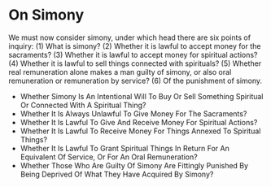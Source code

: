 # On Simony

We must now consider simony, under which head there are six points of inquiry:
(1) What is simony?
(2) Whether it is lawful to accept money for the sacraments?
(3) Whether it is lawful to accept money for spiritual actions?
(4) Whether it is lawful to sell things connected with spirituals?
(5) Whether real remuneration alone makes a man guilty of simony, or also oral remuneration or remuneration by service?
(6) Of the punishment of simony.

* Whether Simony Is An Intentional Will To Buy Or Sell Something Spiritual Or Connected With A Spiritual Thing?
* Whether It Is Always Unlawful To Give Money For The Sacraments?
* Whether It Is Lawful To Give And Receive Money For Spiritual Actions?
* Whether It Is Lawful To Receive Money For Things Annexed To Spiritual Things?
* Whether It Is Lawful To Grant Spiritual Things In Return For An Equivalent Of Service, Or For An Oral Remuneration?
* Whether Those Who Are Guilty Of Simony Are Fittingly Punished By Being Deprived Of What They Have Acquired By Simony?